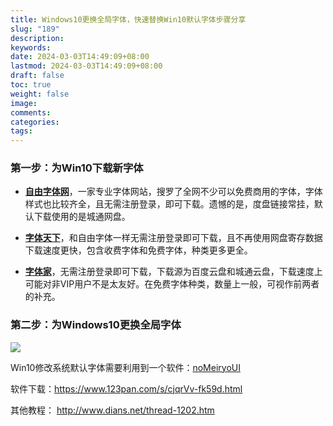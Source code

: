 ```yaml
---
title: Windows10更换全局字体，快速替换Win10默认字体步骤分享
slug: "189"
description: 
keywords: 
date: 2024-03-03T14:49:09+08:00
lastmod: 2024-03-03T14:49:09+08:00
draft: false
toc: true
weight: false
image: 
comments: 
categories: 
tags:
---
```



### 第一步：为Win10下载新字体

- [**自由字体网**](https://ziyouziti.com/)，一家专业字体网站，搜罗了全网不少可以免费商用的字体，字体样式也比较齐全，且无需注册登录，即可下载。遗憾的是，度盘链接常挂，默认下载使用的是城通网盘。
    
- [**字体天下**](https://www.fonts.net.cn/)，和自由字体一样无需注册登录即可下载，且不再使用网盘寄存数据下载速度更快，包含收费字体和免费字体，种类更多更全。
    
- [**字体家**](https://www.zitijia.com/t/%E5%85%8D%E8%B4%B9%E5%95%86%E7%94%A8)，无需注册登录即可下载，下载源为百度云盘和城通云盘，下载速度上可能对非VIP用户不是太友好。在免费字体种类，数量上一般，可视作前两者的补充。

### 第二步：为Windows10更换全局字体

![](http://imgs.leshans.eu.org/2024/03/2f6889f6d672d627e52b247e5d987691.webp)


Win10修改系统默认字体需要利用到一个软件：[noMeiryoUI](https://github.com/Tatsu-syo/noMeiryoUI/blob/master/README_CN.md)

软件下载：https://www.123pan.com/s/cjqrVv-fk59d.html

其他教程： http://www.dians.net/thread-1202.htm



